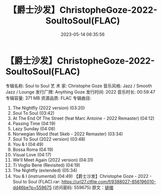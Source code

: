 ﻿---
title: 【爵士沙发】ChristopheGoze-2022-SoultoSoul(FLAC)
date: 2023-05-14 06:35:56
categories: 古典音乐、新世纪、纯音雅乐
tags: 纯音雅乐
---
# 【爵士沙发】ChristopheGoze-2022-SoultoSoul(FLAC)

专辑名称: Soul to Soul
艺 术 家: Christophe Goze
音乐风格: Jazz / Smooth Jazz / Lounge
发行厂牌: Anything Goze
发行时间: 2022
音乐时长: 00:59:47
专辑容量: 371 MB
资源品质: FLAC
专辑曲目:
01. The Nightfly (2022 version) (03:20)
02. Soul To Soul (03:42)
03. At The End Of The Street (feat Marc Antoine - 2022 Remaster)
(04:12)
04. Passing Time (04:19)
05. Lazy Sunday (04:08)
06. Norwegian Wood (feat Skeb - 2022 Remaster) (03:34)
07. Soul To Soul (2022 version) (03:48)
08. You & I (04:49)
09. Bossa Roma (04:19)
10. Visual Love (04:17)
11. We'll Meet Again (2022 version) (04:31)
12. Ti Voglio Bene (Revisited) (04:19)
13. The Nightfly (extended) (05:34)
14. You & I (instrumental) (04:49)
【爵士沙发】Christophe Goze - 2022 - Soul to Soul (FLAC).rar: https://url27.ctfile.com/f/9388027-856196010-dd46be?p=559675
(访问密码: 559675)
原文：[链接](https://blog.sina.com.cn/s/blog_1647c7e76010311v3.html)